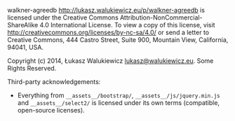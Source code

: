 walkner-agreedb <http://lukasz.walukiewicz.eu/p/walkner-agreedb> is licensed under the Creative Commons Attribution-NonCommercial-ShareAlike 4.0 International License.
To view a copy of this license, visit http://creativecommons.org/licenses/by-nc-sa/4.0/ or send a letter to Creative Commons, 444 Castro Street, Suite 900, Mountain View, California, 94041, USA.

Copyright (c) 2014, Łukasz Walukiewicz <lukasz@walukiewicz.eu>. Some Rights Reserved.

Third-party acknowledgements:

  - Everything from `__assets__/bootstrap/`, `__assets__/js/jquery.min.js` and `__assets__/select2/` is licensed under its own terms (compatible, open-source licenses).
